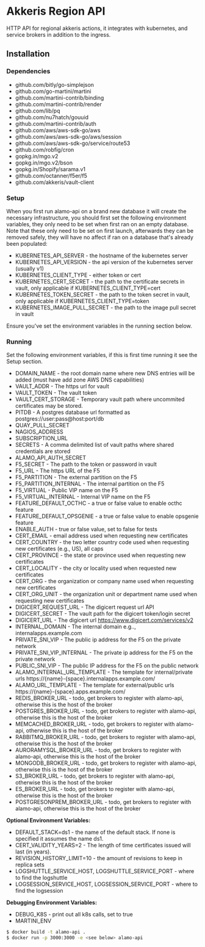 # Akkeris Region API

HTTP API for regional akkeris actions, it integrates with kubernetes, and service brokers in addition to the ingress.


## Installation

### Dependencies

* github.com/bitly/go-simplejson
* github.com/go-martini/martini
* github.com/martini-contrib/binding
* github.com/martini-contrib/render
* github.com/lib/pq
* github.com/nu7hatch/gouuid
* github.com/martini-contrib/auth
* github.com/aws/aws-sdk-go/aws
* github.com/aws/aws-sdk-go/aws/session
* github.com/aws/aws-sdk-go/service/route53
* github.com/robfig/cron
* gopkg.in/mgo.v2
* gopkg.in/mgo.v2/bson
* gopkg.in/Shopify/sarama.v1
* github.com/octanner/f5er/f5
* github.com/akkeris/vault-client

### Setup

When you first run alamo-api on a brand new database it will create the necessary infrastructure, you should first set the following environment variables, they only need to be set when first ran on an empty database.  Note that these only need to be set on first launch, afterwards they can be removed safely, they will have no affect if ran on a database that's already been populated:

* KUBERNETES_API_SERVER - the hostname of the kubernetes server
* KUBERNETES_API_VERSION - the api version of the kubernetes server (usually v1)
* KUBERNETES_CLIENT_TYPE - either token or cert
* KUBERNETES_CERT_SECRET - the path to the certificate secrets in vault, only applicable if KUBERNETES_CLIENT_TYPE=cert
* KUBERNETES_TOKEN_SECRET - the path to the token secret in vault, only applicable if KUBERNETES_CLIENT_TYPE=token
* KUBERNETES_IMAGE_PULL_SECRET - the path to the image pull secret in vault

Ensure you've set the environment variables in the running section below.

### Running

Set the following environment variables, if this is first time running it see the Setup section.

* DOMAIN_NAME - the root domain name where new DNS entries will be added (must have add zone AWS DNS capabilities)
* VAULT_ADDR - The https url for vault
* VAULT_TOKEN - The vault token
* VAULT_CERT_STORAGE - Temporary vault path where uncommited certificates may be stored. 
* PITDB - A postgres database url formatted as postgres://user:pass@host:port/db
* QUAY_PULL_SECRET
* NAGIOS_ADDRESS
* SUBSCRIPTION_URL
* SECRETS - A comma delimited list of vault paths where shared credentials are stored
* ALAMO_API_AUTH_SECRET
* F5_SECRET - The path to the token or password in vault
* F5_URL - The https URL of the F5 
* F5_PARTITION - The external partition on the F5
* F5_PARTITION_INTERNAL - The internal partition on the F5
* F5_VIRTUAL - Public VIP name on the F5
* F5_VIRTUAL_INTERNAL - Internal VIP name on the F5
* FEATURE_DEFAULT_OCTHC - a true or false value to enable octhc feature
* FEATURE_DEFAULT_OPSGENIE - a true or false value to enable opsgenie feature
* ENABLE_AUTH - true or false value, set to false for tests
* CERT_EMAIL - email address used when requesting new certificates
* CERT_COUNTRY - the two letter country code used when requesting new certificates (e.g., US), all caps
* CERT_PROVINCE - the state or province used when requesting new certificates
* CERT_LOCALITY - the city or locality used when requested new certificates
* CERT_ORG - the organization or company name used when requesting new certificates
* CERT_ORG_UNIT - the organization unit or department name used when requesting new certificates
* DIGICERT_REQUEST_URL - The digicert request url API
* DIGICERT_SECRET - The vault path for the digicert token/login secret
* DIGICERT_URL - The digicert url https://www.digicert.com/services/v2 
* INTERNAL_DOMAIN - The internal domain e.g.., internalapps.example.com
* PRIVATE_SNI_VIP - The public ip address for the F5 on the private network
* PRIVATE_SNI_VIP_INTERNAL - The private ip address for the F5 on the private network
* PUBLIC_SNI_VIP - The public IP address for the F5 on the public network
* ALAMO_INTERNAL_URL_TEMPLATE - The template for internal/private urls https://{name}-{space}.internalapps.example.com/
* ALAMO_URL_TEMPLATE - The template for external/public urls https://{name}-{space}.apps.example.com/
* REDIS_BROKER_URL - todo, get brokers to register with alamo-api, otherwise this is the host of the broker
* POSTGRES_BROKER_URL - todo, get brokers to register with alamo-api, otherwise this is the host of the broker
* MEMCACHED_BROKER_URL - todo, get brokers to register with alamo-api, otherwise this is the host of the broker
* RABBITMQ_BROKER_URL - todo, get brokers to register with alamo-api, otherwise this is the host of the broker
* AURORAMYSQL_BROKER_URL - todo, get brokers to register with alamo-api, otherwise this is the host of the broker
* MONGODB_BROKER_URL - todo, get brokers to register with alamo-api, otherwise this is the host of the broker
* S3_BROKER_URL - todo, get brokers to register with alamo-api, otherwise this is the host of the broker
* ES_BROKER_URL - todo, get brokers to register with alamo-api, otherwise this is the host of the broker
* POSTGRESONPREM_BROKER_URL - todo, get brokers to register with alamo-api, otherwise this is the host of the broker


**Optional Environment Variables:**

* DEFAULT_STACK=ds1 - the name of the default stack. If none is specified it assumes the name ds1.
* CERT_VALIDITY_YEARS=2 - The length of time certificates issued will last (in years).
* REVISION_HISTORY_LIMIT=10 - the amount of revisions to keep in replica sets
* LOGSHUTTLE_SERVICE_HOST, LOGSHUTTLE_SERVICE_PORT - where to find the logshuttle
* LOGSESSION_SERVICE_HOST, LOGSESSION_SERVICE_PORT - where to find the logsession

**Debugging Environment Variables:**

* DEBUG_K8S - print out all k8s calls, set to true
* MARTINI_ENV


```sh
$ docker build -t alamo-api .
$ docker run -p 3000:3000 -e <see below> alamo-api
```
